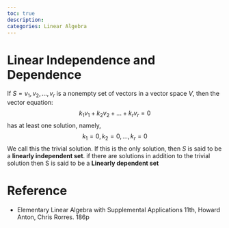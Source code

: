 ```yaml
---
toc: true
description: 
categories: Linear Algebra
---
```


# Linear Independence and Dependence

If $S = {v_1, v_2, ..., v_r}$ is a nonempty set of vectors in a vector space $V$, then the vector equation:
$$
k_1v_1 + k_2v_2+ ... + k_rv_r = 0
$$
has at least one solution, namely,
$$
k_1=0, k_2=0, ..., k_r =0
$$
We call this the trivial solution. If this is the only solution, then $S$ is said to be a **linearly independent set**. if there are solutions in addition to the trivial solution then S is said to be a **Linearly dependent set**

# Reference

- Elementary Linear Algebra with Supplemental Applications 11th, Howard Anton, Chris Rorres. 186p

